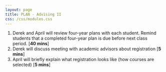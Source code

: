 ```yaml
---
layout: page
title: PLAN - Advising II
css: /css/modules.css
---
```


1. Derek and April will review four-year plans with each student. Remind students that a completed four-year plan is due before next class period. [**40 mins**]
1. Derek will discuss meeting with academic advisors about registration [**5 mins**]
1. April will briefly explain what registration looks like (how courses are selected) [**5 mins**]
